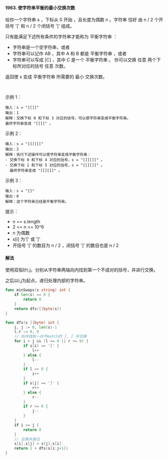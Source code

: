 #### 1963. 使字符串平衡的最小交换次数
给你一个字符串 s ，下标从 0 开始 ，且长度为偶数 n 。字符串 恰好 由 n / 2 个开括号 '[' 和 n / 2 个闭括号 ']' 组成。

只有能满足下述所有条件的字符串才能称为 平衡字符串 ：

- 字符串是一个空字符串，或者
- 字符串可以记作 AB ，其中 A 和 B 都是 平衡字符串 ，或者
- 字符串可以写成 [C] ，其中 C 是一个 平衡字符串 。
你可以交换 任意 两个下标所对应的括号 任意 次数。

返回使 s 变成 平衡字符串 所需要的 最小 交换次数。

 

示例 1：
```
输入：s = "][]["
输出：1
解释：交换下标 0 和下标 3 对应的括号，可以使字符串变成平衡字符串。
最终字符串变成 "[[]]" 。
```
示例 2：
```
输入：s = "]]][[["
输出：2
解释：执行下述操作可以使字符串变成平衡字符串：
- 交换下标 0 和下标 4 对应的括号，s = "[]][][" 。
- 交换下标 1 和下标 5 对应的括号，s = "[[][]]" 。
  最终字符串变成 "[[][]]" 。
 ```
  示例 3：
```
输入：s = "[]"
输出：0
解释：这个字符串已经是平衡字符串。
```

提示：

- n == s.length
- 2 <= n <= 10^6
- n 为偶数
- s[i] 为'[' 或 ']'
- 开括号 '[' 的数目为 n / 2 ，闭括号 ']' 的数目也是 n / 2

#### 解法
使用双指针i,j，分别从字符串两端向内找到第一个不成对的括号，并进行交换。

之后以i,j为起点，递归处理内部的字符串。
```go
func minSwaps(s string) int {
    if len(s) == 0 {
        return 0
    }
    return dfs([]byte(s))
}

func dfs(s []byte) int {
    i, j := 0, len(s)-1
    l,r := 0, 0
    // 向内找到一对不match的 ], [ 并交换
    for i < j && (l >= 0 || r >= 0) {
        if s[i] == '[' {
            l++
        } else {
            l--
        }
        if l >= 0 {
            i++
        }
        if s[j] == ']' {
            r++
        } else {
            r--
        }
        if r >= 0 {
            j--
        }
    }
    if i >= j {
        return 0
    }
    // 交换并递归
    s[i],s[j] = s[j],s[i]
    return 1 + dfs(s[i:j+1])
}
```